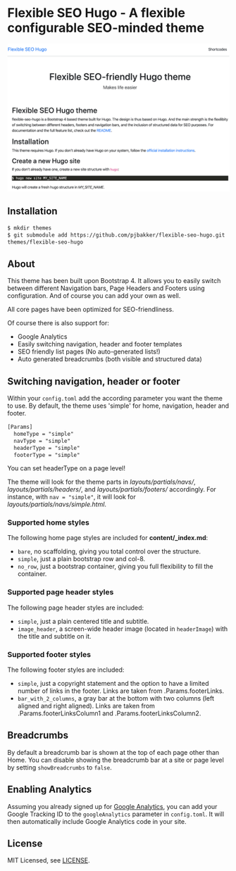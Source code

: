# Flexible SEO Hugo - A flexible configurable SEO-minded theme

![Flexible SEO Hugo Theme Screenshot](https://github.com/pjbakker/flexible-seo-hugo/blob/master/images/screenshot.png)

## Installation

    $ mkdir themes
    $ git submodule add https://github.com/pjbakker/flexible-seo-hugo.git themes/flexible-seo-hugo

## About

This theme has been built upon Bootstrap 4. It allows you to easily switch between different Navigation bars, Page Headers and Footers using configuration. And of course you can add your own as well.

All core pages have been optimized for SEO-friendliness.

Of course there is also support for:

* Google Analytics
* Easily switching navigation, header and footer templates
* SEO friendly list pages (No auto-generated lists!)
* Auto generated breadcrumbs (both visible and structured data)

## Switching navigation, header or footer

Within your `config.toml` add the according parameter you want the theme to use. By default, the theme uses 'simple' for home, navigation, header and footer.

~~~
[Params]
  homeType = "simple"
  navType = "simple"
  headerType = "simple"
  footerType = "simple"
~~~

You can set headerType on a page level!

The theme will look for the theme parts in *layouts/partials/navs/*, *layouts/partials/headers/*, and *layouts/partials/footers/* accordingly. For instance, with `nav = "simple"`, it will look for *layouts/partials/navs/simple.html*.

### Supported home styles

The following home page styles are included for **content/_index.md**:

* `bare`,  no scaffolding, giving you total control over the structure.
* `simple`, just a plain bootstrap row and col-8.
* `no_row`, just a bootstrap container, giving you full flexibility to fill the container.

### Supported page header styles

The following page header styles are included:

* `simple`, just a plain centered title and subtitle.
* `image_header`, a screen-wide header image (located in `headerImage`) with the title and subtitle on it.

### Supported footer styles

The following footer styles are included:

* `simple`, just a copyright statement and the option to have a limited number of links in the footer. Links are taken from .Params.footerLinks.
* `bar_with_2_columns`, a gray bar at the bottom with two columns (left aligned and right aligned). Links are taken from .Params.footerLinksColumn1 and .Params.footerLinksColumn2.

## Breadcrumbs

By default a breadcrumb bar is shown at the top of each page other than Home. You can disable showing the breadcrumb bar at a site or page level by setting `showBreadcrumbs` to `false`.

## Enabling Analytics

Assuming you already signed up for [Google Analytics](https://www.google.com/analytics/), you can add your Google Tracking ID to the `googleAnalytics` parameter in `config.toml`. It will then automatically include Google Analytics code in your site.

## License

MIT Licensed, see [LICENSE](https://github.com/pjbakker/flexible-seo-hugo/blob/master/LICENSE).
